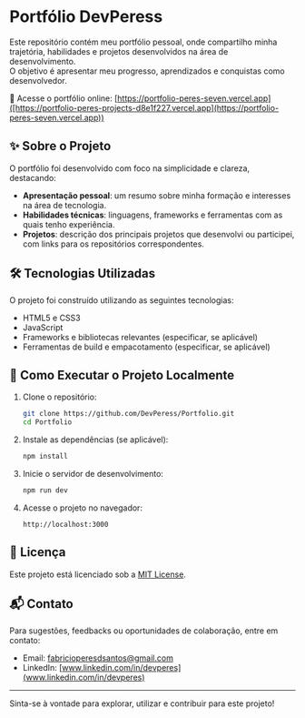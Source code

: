 
# Portfólio DevPeress

Este repositório contém meu portfólio pessoal, onde compartilho minha trajetória, habilidades e projetos desenvolvidos na área de desenvolvimento.  
O objetivo é apresentar meu progresso, aprendizados e conquistas como desenvolvedor.

🔗 Acesse o portfólio online: [https://portfolio-peres-seven.vercel.app]([https://portfolio-peres-projects-d8e1f227.vercel.app](https://portfolio-peres-seven.vercel.app))

## ✨ Sobre o Projeto

O portfólio foi desenvolvido com foco na simplicidade e clareza, destacando:

- **Apresentação pessoal**: um resumo sobre minha formação e interesses na área de tecnologia.
- **Habilidades técnicas**: linguagens, frameworks e ferramentas com as quais tenho experiência.
- **Projetos**: descrição dos principais projetos que desenvolvi ou participei, com links para os repositórios correspondentes.

## 🛠️ Tecnologias Utilizadas

O projeto foi construído utilizando as seguintes tecnologias:

- HTML5 e CSS3
- JavaScript
- Frameworks e bibliotecas relevantes (especificar, se aplicável)
- Ferramentas de build e empacotamento (especificar, se aplicável)

## 🚀 Como Executar o Projeto Localmente

1. Clone o repositório:
   ```bash
   git clone https://github.com/DevPeress/Portfolio.git
   cd Portfolio
   ```
2. Instale as dependências (se aplicável):
   ```bash
   npm install
   ```
3. Inicie o servidor de desenvolvimento:
   ```bash
   npm run dev
   ```
4. Acesse o projeto no navegador:
   ```
   http://localhost:3000
   ```

## 📄 Licença

Este projeto está licenciado sob a [MIT License](LICENSE).

## 📬 Contato

Para sugestões, feedbacks ou oportunidades de colaboração, entre em contato:

- Email: [fabricioperesdsantos@gmail.com](mailto:fabricioperesdsantos@gmail.com)
- LinkedIn: [www.linkedin.com/in/devperes](www.linkedin.com/in/devperes)

---

Sinta-se à vontade para explorar, utilizar e contribuir para este projeto!
